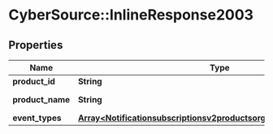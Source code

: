 # CyberSource::InlineResponse2003

## Properties
Name | Type | Description | Notes
------------ | ------------- | ------------- | -------------
**product_id** | **String** | Product ID. | [optional] 
**product_name** | **String** | Product Name. | [optional] 
**event_types** | [**Array&lt;Notificationsubscriptionsv2productsorganizationIdEventTypes&gt;**](Notificationsubscriptionsv2productsorganizationIdEventTypes.md) |  | [optional] 


